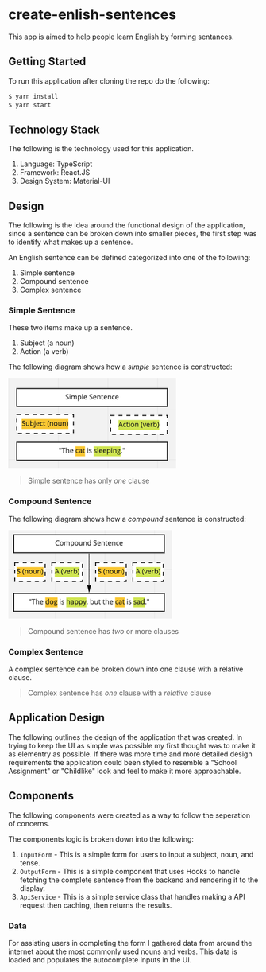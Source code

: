 # create-enlish-sentences

This app is aimed to help people learn English by forming sentances.

## Getting Started

To run this application after cloning the repo do the following:

```sh
$ yarn install
$ yarn start
```


## Technology Stack

The following is the technology used for this application.

1. Language: TypeScript
2. Framework: React.JS
3. Design System: Material-UI


## Design

The following is the idea around the functional design of the application, since a sentence can be broken down into smaller pieces, the first step was to identify what makes up a sentence.

An English sentence can be defined categorized into one of the following:

1. Simple sentence
2. Compound sentence
3. Complex sentence

### Simple Sentence

These two items make up a sentence.

1. Subject (a noun)
2. Action (a verb)

The following diagram shows how a *simple* sentence is constructed:

![Simple Sentence](public/images/simple.png)

> Simple sentence has only *one* clause

### Compound Sentence

The following diagram shows how a *compound* sentence is constructed:

![Compound Sentence](public/images/compound.png)

> Compound sentence has *two* or more clauses


### Complex Sentence

A complex sentence can be broken down into one clause with a relative clause.

> Complex sentence has *one* clause with a *relative* clause

## Application Design

The following outlines the design of the application that was created. In trying to keep the UI as simple was possible my first thought was to make it as elementry as possible. If there was more time and more detailed design requirements the application could been styled to resemble a "School Assignment" or "Childlike" look and feel to make it more approachable.

## Components

The following components were created as a way to follow the seperation of concerns.

The components logic is broken down into the following:

1. `InputForm` - This is a simple form for users to input a subject, noun, and tense.
2. `OutputForm` - This is a simple component that uses Hooks to handle fetching the complete sentence from the backend and rendering it to the display.
3. `ApiService` - This is a simple service class that handles making a API request then caching, then returns the results.

### Data

For assisting users in completing the form I gathered data from around the internet about the most commonly used nouns and verbs. This data is loaded and populates the autocomplete inputs in the UI.